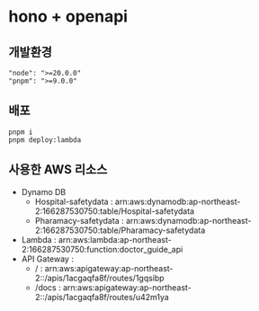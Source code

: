 # hono + openapi

## 개발환경

```
"node": ">=20.0.0"
"pnpm": ">=9.0.0"
```

## 배포

```
pnpm i
pnpm deploy:lambda
```

## 사용한 AWS 리소스

- Dynamo DB
  - Hospital-safetydata : arn:aws:dynamodb:ap-northeast-2:166287530750:table/Hospital-safetydata
  - Pharamacy-safetydata : arn:aws:dynamodb:ap-northeast-2:166287530750:table/Pharamacy-safetydata
- Lambda : arn:aws:lambda:ap-northeast-2:166287530750:function:doctor_guide_api
- API Gateway :
  - / : arn:aws:apigateway:ap-northeast-2::/apis/1acgaqfa8f/routes/1gqsibp
  - /docs : arn:aws:apigateway:ap-northeast-2::/apis/1acgaqfa8f/routes/u42m1ya
